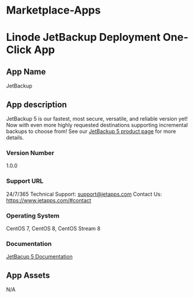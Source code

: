 # Marketplace-Apps
# Linode JetBackup Deployment One-Click App

## App Name

JetBackup

## App description

JetBackup 5 is our fastest, most secure, versatile, and reliable version yet! Now with even more highly requested destinations supporting incremental backups to choose from! See our [JetBackup 5 product page](https://www.jetbackup.com/jetbackup-5/) for more details.

### Version Number

1.0.0

### Support URL

24/7/365 Technical Support: support@jetapps.com
Contact Us: https://www.jetapps.com/#contact

### Operating System

CentOS 7, CentOS 8, CentOS Stream 8

### Documentation

[JetBacup 5 Documentation](https://docs.jetbackup.com/v5.1/adminpanel/index.html)

## App Assets

N/A
